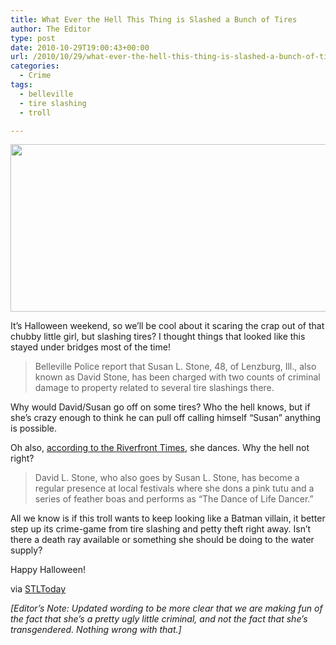 ```yaml
---
title: What Ever the Hell This Thing is Slashed a Bunch of Tires
author: The Editor
type: post
date: 2010-10-29T19:00:43+00:00
url: /2010/10/29/what-ever-the-hell-this-thing-is-slashed-a-bunch-of-tires/
categories:
  - Crime
tags:
  - belleville
  - tire slashing
  - troll

---
```

[<img class="aligncenter size-full wp-image-7597" title="belleville_troll" src="http://media.punchingkitty.com/wordpress/2010/10/belleville_troll.jpg" alt="" width="600" height="268" />][1]

It&#8217;s Halloween weekend, so we&#8217;ll be cool about it scaring the crap out of that chubby little girl, but slashing tires? I thought things that looked like this stayed under bridges most of the time!

> Belleville Police report that Susan L. Stone, 48, of Lenzburg, Ill., also known as David Stone, has been charged with two counts of criminal damage to property related to several tire slashings there.

Why would David/Susan go off on some tires? Who the hell knows, but if she&#8217;s crazy enough to think he can pull off calling himself &#8220;Susan&#8221; anything is possible.

Oh also, <a href="http://blogs.riverfronttimes.com/dailyrft/2010/10/dancing_transsexual_and_belleville_tire_slasher_one_and_the_same.php#more" target="_blank">according to the Riverfront Times</a>, she dances. Why the hell not right?

> David L. Stone, who also goes by Susan L. Stone, has become a regular presence at local festivals where she dons a pink tutu and a series of feather boas and performs as &#8220;The Dance of Life Dancer.&#8221;

All we know is if this troll wants to keep looking like a Batman villain, it better step up its crime-game from tire slashing and petty theft right away. Isn&#8217;t there a death ray available or something she should be doing to the water supply?

Happy Halloween!

via <a href="http://www.stltoday.com/news/article_7fcc3c16-e216-11df-b393-0017a4a78c22.html" target="_blank">STLToday</a>

_[Editor&#8217;s Note: Updated wording to be more clear that we are making fun of the fact that she&#8217;s a pretty ugly little criminal, and not the fact that she&#8217;s transgendered. Nothing wrong with that.]_

 [1]: http://media.punchingkitty.com/wordpress/2010/10/belleville_troll.jpg